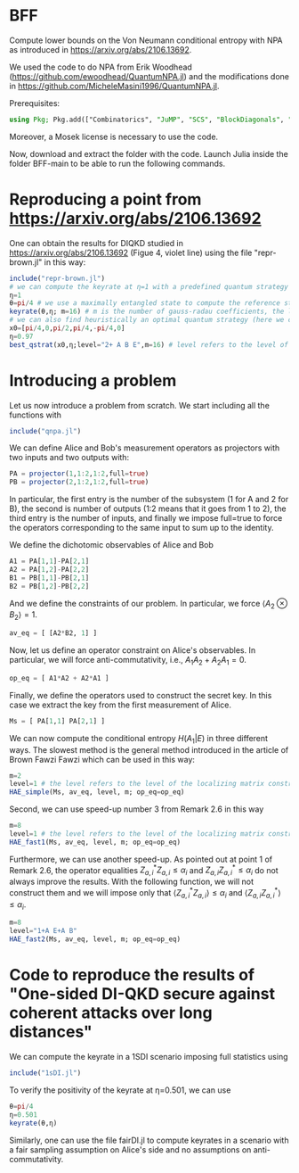 # BFF
Compute lower bounds on the Von Neumann conditional entropy with NPA as introduced in https://arxiv.org/abs/2106.13692.

We used the code to do NPA from Erik Woodhead (https://github.com/ewoodhead/QuantumNPA.jl) and the modifications done in https://github.com/MicheleMasini1996/QuantumNPA.jl.

Prerequisites:
```julia
using Pkg; Pkg.add(["Combinatorics", "JuMP", "SCS", "BlockDiagonals", "Mosek", "MosekTools", "FastGaussQuadrature", "LinearAlgebra", "Optim"])
```

Moreover, a Mosek license is necessary to use the code.

Now, download and extract the folder with the code. Launch Julia inside the folder BFF-main to be able to run the following commands.

# Reproducing a point from https://arxiv.org/abs/2106.13692
One can obtain the results for DIQKD studied in https://arxiv.org/abs/2106.13692 (Figue 4, violet line) using the file "repr-brown.jl" in this way:
```julia
include("repr-brown.jl")
# we can compute the keyrate at η=1 with a predefined quantum strategy
η=1
θ=pi/4 # we use a maximally entangled state to compute the reference statistics
keyrate(θ,η; m=16) # m is the number of gauss-radau coefficients, the level of NPA is by default 2 + A E + A B + A B E
# we can also find heuristically an optimal quantum strategy (here we choose η=0.97)
x0=[pi/4,0,pi/2,pi/4,-pi/4,0]
η=0.97
best_qstrat(x0,η;level="2+ A B E",m=16) # level refers to the level of the NPA hierarchy
```

# Introducing a problem
Let us now introduce a problem from scratch. We start including all the functions with
```julia
include("qnpa.jl")
```

We can define Alice and Bob's measurement operators as projectors with two inputs and two outputs with:
```julia
PA = projector(1,1:2,1:2,full=true)
PB = projector(2,1:2,1:2,full=true)
```
In particular, the first entry is the number of the subsystem (1 for A and 2 for B), the second is number of outputs (1:2 means that it goes from 1 to 2), the third entry is the number of inputs, and finally we impose full=true to force the operators corresponding to the same input to sum up to the identity.

We define the dichotomic observables of Alice and Bob
```julia
A1 = PA[1,1]-PA[2,1]
A2 = PA[1,2]-PA[2,2]
B1 = PB[1,1]-PB[2,1]
B2 = PB[1,2]-PB[2,2]
```

And we define the constraints of our problem. In particular, we force $\langle A_2\otimes B_2\rangle=1$.
```julia
av_eq = [ [A2*B2, 1] ]
```

Now, let us define an operator constraint on Alice's observables. In particular, we will force anti-commutativity, i.e., $A_1A_2+A_2A_1=0$.
```julia
op_eq = [ A1*A2 + A2*A1 ]
```

Finally, we define the operators used to construct the secret key. In this case we extract the key from the first measurement of Alice.
```julia
Ms = [ PA[1,1] PA[2,1] ]
```

We can now compute the conditional entropy $H(A_1|E)$ in three different ways. The slowest method is the general method introduced in the article of Brown Fawzi Fawzi which can be used in this way:
```julia
m=2
level=1 # the level refers to the level of the localizing matrix constructed to implement the operator constraint, the principal moment matrix will be slightly bigger
HAE_simple(Ms, av_eq, level, m; op_eq=op_eq)
```

Second, we can use speed-up number 3 from Remark 2.6 in this way
```julia
m=8
level=1 # the level refers to the level of the localizing matrix constructed to implement the operator constraint, the principal moment matrix will be slightly bigger
HAE_fast1(Ms, av_eq, level, m; op_eq=op_eq)
```

Furthermore, we can use another speed-up. As pointed out at point 1 of Remark 2.6, the operator equalities $Z_{a,i}^* Z_{a,i}\leq\alpha_i$ and $Z_{a,i} Z_{a,i}^* \leq\alpha_i$ do not always improve the results. With the following function, we will not construct them and we will impose only that $\langle Z_{a,i}^* Z_{a,i}\rangle \leq\alpha_i$ and $\langle Z_{a,i} Z_{a,i}^* \rangle \leq\alpha_i$.

```julia
m=8
level="1+A E+A B" 
HAE_fast2(Ms, av_eq, level, m; op_eq=op_eq)
```

# Code to reproduce the results of "One-sided DI-QKD secure against coherent attacks over long distances"
We can compute the keyrate in a 1SDI scenario imposing full statistics using
```julia
include("1sDI.jl")
```
To verify the positivity of the keyrate at η=0.501, we can use
```julia
θ=pi/4
η=0.501
keyrate(θ,η)
```

Similarly, one can use the file fairDI.jl to compute keyrates in a scenario with a fair sampling assumption on Alice's side and no assumptions on anti-commutativity.
